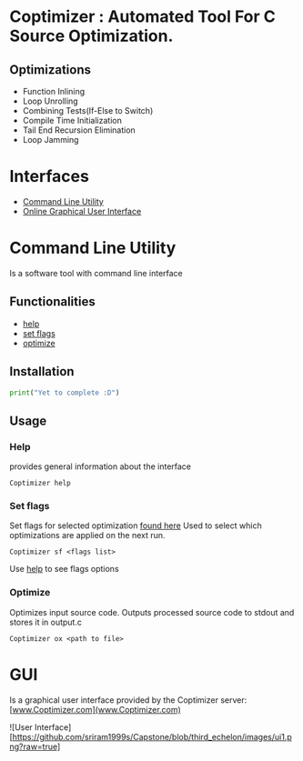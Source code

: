 # Coptimizer : Automated Tool For  C Source Optimization.

## Optimizations
  - Function Inlining
  - Loop Unrolling
  - Combining Tests(If-Else to Switch)
  - Compile Time Initialization
  - Tail End Recursion Elimination
  - Loop Jamming

# Interfaces
  - [Command Line Utility](#Command-Line-Utility)
  - [Online Graphical User Interface](#GUI)

# Command Line Utility
Is a software tool with command line interface

## Functionalities
  - [help](#Help)
  - [set flags](###Set-Flags)
  - [optimize](###Optimize)

## Installation
```python
print("Yet to complete :D")
```

## Usage

### Help

provides general information about the interface

```shell
Coptimizer help
```

### Set flags

Set flags for selected optimization [found here](#Optimizations)
Used to select which optimizations are applied on the next run.

```shell
Coptimizer sf <flags list>
```
Use [help](#Help) to see flags options

### Optimize

Optimizes input source code. Outputs processed source code to stdout and stores it in output.c

```shell
Coptimizer ox <path to file>
```

# GUI

Is a graphical user interface provided by the Coptimizer server:
[www.Coptimizer.com](www.Coptimizer.com)

![User Interface][https://github.com/sriram1999s/Capstone/blob/third_echelon/images/ui1.png?raw=true]
